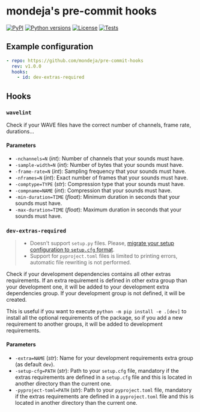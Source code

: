 # mondeja's pre-commit hooks

[![PyPI][pypi-version-badge-link]][pypi-link]
[![Python versions][pypi-pyversions-badge-link]][pypi-link]
[![License][license-image]][license-link]
[![Tests][tests-image]][tests-link]

## Example configuration

```yaml
- repo: https://github.com/mondeja/pre-commit-hooks
  rev: v1.0.0
  hooks:
    - id: dev-extras-required
```

## Hooks

### **`wavelint`**

Check if your WAVE files have the correct number of channels, frame rate,
durations...

#### Parameters

- `-nchannels=N` (*int*): Number of channels that your sounds must have.
- `-sample-width=N` (*int*): Number of bytes that your sounds must have.
- `-frame-rate=N` (*int*): Sampling frequency that your sounds must have.
- `-nframes=N` (*int*): Exact number of frames that your sounds must have.
- `-comptype=TYPE` (*str*): Compression type that your sounds must have.
- `-compname=NAME` (*int*): Compression that your sounds must have.
- `-min-duration=TIME` (*float*): Minimum duration in seconds that your
 sounds must have.
- `-max-duration=TIME` (*float*): Maximum duration in seconds that your
 sounds must have.
 
### **`dev-extras-required`**

> - Doesn't support `setup.py` files. Please, [migrate your setup configuration
 to `setup.cfg` format][setup-py-upgrade-link].
> - Support for `pyproject.toml` files is limited to printing errors, automatic
 file rewriting is not performed.

Check if your development dependencies contains all other extras requirements.
If an extra requirement is defined in other extra group than your development
one, it will be added to your development extra dependencies group. If your
development group is not defined, it will be created.

This is useful if you want to execute `python -m pip install -e .[dev]` to
install all the optional requirements of the package, so if you add a new
requirement to another groups, it will be added to development requirements.

#### Parameters

- `-extra=NAME` (*str*): Name for your development requirements extra group
 (as default `dev`).
- `-setup-cfg=PATH` (*str*): Path to your `setup.cfg` file, mandatory if
 the extras requirements are defined in a `setup.cfg` file and this is located
 in another directory than the current one.
- `-pyproject-toml=PATH` (*str*): Path to your `pyproject.toml` file,
 mandatory if the extras requirements are defined in a `pyproject.toml` file
 and this is located in another directory than the current one.


[pypi-link]: https://pypi.org/project/mondeja_pre_commit_hooks
[pypi-version-badge-link]: https://img.shields.io/pypi/v/mondeja_pre_commit_hooks
[pypi-pyversions-badge-link]: https://img.shields.io/pypi/pyversions/mondeja_pre_commit_hooks
[license-image]: https://img.shields.io/pypi/l/mondeja_pre_commit_hooks?color=light-green
[license-link]: https://github.com/mondeja/pre-commit-po-hooks/blob/master/LICENSE
[tests-image]: https://img.shields.io/github/workflow/status/mondeja/pre-commit-hooks/CI?logo=github&label=tests
[tests-link]: https://github.com/mondeja/pre-commit-hooks/actions?query=workflow%CI

[setup-py-upgrade-link]: https://github.com/asottile/setup-py-upgrade
